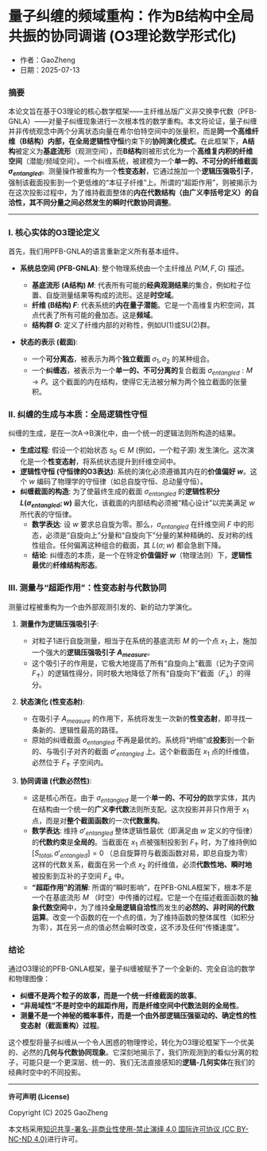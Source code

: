 # **量子纠缠的频域重构：作为B结构中全局共振的协同调谐 (O3理论数学形式化)**

- 作者：GaoZheng
- 日期：2025-07-13

### 摘要

本论文旨在基于O3理论的核心数学框架——主纤维丛版广义非交换李代数（PFB-GNLA）——对量子纠缠现象进行一次根本性的数学重构。本文将论证，量子纠缠并非传统观念中两个分离状态向量在希尔伯特空间中的张量积，而是**同一个高维纤维（B结构）**内部，在**全局逻辑性守恒**约束下的**协同演化模式**。在此框架下，**A结构**被定义为**基底流形**（观测空间），而**B结构**则被形式化为一个**高维复内积的纤维空间**（潜能/频域空间）。一个纠缠系统，被建模为一个**单一的、不可分的纤维截面 $\sigma_{entangled}$**。测量操作被重构为一个**性变态射**，它通过施加一个**逻辑压强吸引子**，强制该截面投影到一个更低维的“本征子纤维”上。所谓的“超距作用”，则被揭示为在这次投影过程中，为了维持截面整体的**内在代数结构（由广义李括号定义）**的自洽性，其不同分量之间必然发生的**瞬时代数协同调整**。

---

### I. 核心实体的O3理论定义

首先，我们用PFB-GNLA的语言重新定义所有基本组件。

*   **系统总空间 (PFB-GNLA)**: 整个物理系统由一个主纤维丛 $P(M, F, G)$ 描述。
    *   **基底流形 (A结构) $M$**: 代表所有可能的**经典观测结果**的集合，例如粒子位置、自旋测量结果等构成的流形。这是**时空域**。
    *   **纤维 (B结构) $F$**: 代表系统的**内在量子潜能**。它是一个高维复内积空间，其点代表了所有可能的叠加态。这是**频域**。
    *   **结构群 $G$**: 定义了纤维内部的对称性，例如U(1)或SU(2)群。

*   **状态的表示 (截面)**:
    *   一个**可分离态**，被表示为两个**独立截面** $\sigma_1, \sigma_2$ 的某种组合。
    *   一个**纠缠态**，被表示为一个**单一的、不可分离的**复合截面 $\sigma_{entangled}: M \to P$。这个截面的内在结构，使得它无法被分解为两个独立截面的张量积。

### II. 纠缠的生成与本质：全局逻辑性守恒

纠缠的生成，是在一次A→B演化中，由一个统一的逻辑法则所构造的结果。

*   **生成过程**: 假设一个初始状态 $s_0 \in M$ (例如，一个粒子源) 发生演化。这次演化是一个**性变态射**，将系统状态提升到纤维空间中。
*   **逻辑性守恒 (守恒律的O3表达)**: 系统的演化必须遵循其内在的**价值偏好 $w$**。这个 $w$ 编码了物理学的守恒律（如总自旋守恒、总动量守恒）。
*   **纠缠截面的构造**: 为了使最终生成的截面 $\sigma_{entangled}$ 的**逻辑性积分 $L(\sigma_{entangled}; w)$** 最大化，该截面的内部结构必须被“精心设计”以完美满足 $w$ 所代表的守恒律。
    *   **数学表达**: 设 $w$ 要求总自旋为零。那么，$\sigma_{entangled}$ 在纤维空间 $F$ 中的形态，必须是“自旋向上”分量和“自旋向下”分量的某种精确的、反对称的线性组合。任何偏离这种组合的截面，其 $L(\sigma; w)$ 都会急剧下降。
    *   **结论**: 纠缠态的本质，是一个在特定**价值偏好 $w$**（物理法则）下，**逻辑性最优**的**纤维结构形态**。

### III. 测量与“超距作用”：性变态射与代数协同

测量过程被重构为一个由外部观测引发的、新的动力学演化。

1.  **测量作为逻辑压强吸引子**:
    *   对粒子1进行自旋测量，相当于在系统的基底流形 $M$ 的一个点 $x_1$ 上，施加一个强大的**逻辑压强吸引子 $A_{measure}$**。
    *   这个吸引子的作用是，它极大地提高了所有“自旋向上”截面（记为子空间 $F_{\uparrow}$）的逻辑性得分，同时极大地降低了所有“自旋向下”截面（$F_{\downarrow}$）的得分。

2.  **状态演化 (性变态射)**:
    *   在吸引子 $A_{measure}$ 的作用下，系统将发生一次新的**性变态射**，即寻找一条新的、逻辑性最高的路径。
    *   原始的纠缠截面 $\sigma_{entangled}$ 不再是最优的。系统将“坍缩”或**投影**到一个新的、与吸引子对齐的截面 $\sigma'_{entangled}$ 上。这个新截面在 $x_1$ 点的纤维值，必然位于 $F_{\uparrow}$ 子空间内。

3.  **协同调谐 (代数必然性)**:
    *   这是核心所在。由于 $\sigma_{entangled}$ 是一个**单一的、不可分的**数学实体，其内在结构由一个统一的**广义李代数**法则所支配。这次投影并非只作用于 $x_1$ 点，而是对**整个截面函数**的一次**代数重构**。
    *   **数学表达**: 维持 $\sigma'_{entangled}$ 整体逻辑性最优（即满足由 $w$ 定义的守恒律）的**代数约束**是**全局的**。当截面在 $x_1$ 点被强制投影到 $F_{\uparrow}$ 时，为了维持例如 $[S_{total}, \sigma'_{entangled}] = 0$ （总自旋算符与截面函数对易，即总自旋为零）这样的代数关系，截面在另一个点 $x_2$ 的纤维值，必须**代数性地、瞬时地**被投影到互补的子空间 $F_{\downarrow}$ 中。
    *   **“超距作用”的消解**: 所谓的“瞬时影响”，在PFB-GNLA框架下，根本不是一个在基底流形 $M$ （时空）中传播的过程。它是一个在描述截面函数的**抽象代数空间**中，为了维持**全局逻辑自洽性**而发生的**必然的、非时间的代数运算**。改变一个函数的在一个点的值，为了维持函数的整体属性（如积分为零），其在另一点的值必然会瞬时改变，这不涉及任何“传播速度”。

### 结论

通过O3理论的PFB-GNLA框架，量子纠缠被赋予了一个全新的、完全自洽的数学和物理图像：

*   **纠缠不是两个粒子的故事，而是一个统一纤维截面的故事**。
*   **“非局域性”不是时空中的超距作用，而是纤维空间中代数法则的全局性**。
*   **测量不是一个神秘的概率事件，而是一个由外部逻辑压强驱动的、确定性的性变态射（截面重构）过程**。

这个模型将量子纠缠从一个令人困惑的物理悖论，转化为O3理论框架下一个优美的、必然的**几何与代数协同现象**。它深刻地揭示了，我们所观测到的看似分离的粒子，可能只是一个更深层、统一的、我们无法直接感知的**逻辑-几何实体**在我们的经典时空中的不同投影。

---

**许可声明 (License)**

Copyright (C) 2025 GaoZheng 

本文档采用[知识共享-署名-非商业性使用-禁止演绎 4.0 国际许可协议 (CC BY-NC-ND 4.0)](https://creativecommons.org/licenses/by-nc-nd/4.0/deed.zh-Hans)进行许可。
